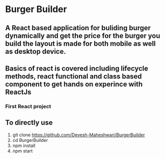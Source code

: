 # Burger Builder 
## A React based application for buliding burger dynamically and get the price for the burger you build the layout is made for both mobile as well as desktop device.

## Basics of react is covered including lifecycle methods, react functional and class based component to get hands on experince with ReactJs 

### First React project 

## To directly use 
1. git clone https://github.com/Devesh-Maheshwari/BurgerBuilder
2. cd BurgerBuilder 
3. npm install 
4. npm start
